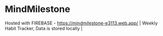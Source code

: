 # MindMilestone
Hosted with FIREBASE - 
https://mindmilestone-e3113.web.app/
| Weekly Habit Tracker,
Data is stored locally |

